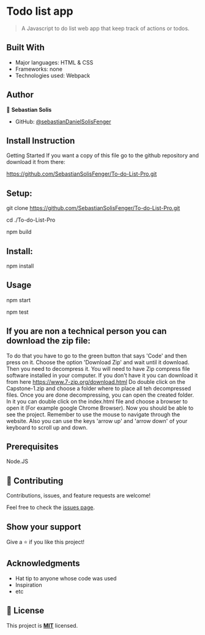 # Todo list app

> A Javascript to do list web app that keep track of actions or todos.

## Built With

- Major languages: HTML & CSS
- Frameworks: none
- Technologies used: Webpack

## Author

👤 **Sebastian Solis**

- GitHub: [@sebastianDanielSolisFenger](https://github.com/SebastianSolisFenger)

## Install Instruction
Getting Started
If you want a copy of this file go to the github repository and download it from there:

https://github.com/SebastianSolisFenger/To-do-List-Pro.git

## Setup:
git clone  https://github.com/SebastianSolisFenger/To-do-List-Pro.git

cd ./To-do-List-Pro

npm build

## Install:
npm install 

## Usage
npm start

npm test

## If you are non a technical person you can download the zip file:

To do that you have to go to the green button that says 'Code' and then press on it.
Choose the option 'Download Zip' and wait until it download.
Then you need to decompress it.
You will need to have Zip compress file software installed in your computer. If you don't have it you can download it from here https://www.7-zip.org/download.html
Do double click on the Capstone-1.zip and choose a folder where to place all teh decompressed files.
Once you are done decompressing, you can open the created folder.
In it you can double click on the index.html file and choose a browser to open it (For example google Chrome Browser).
Now you should be able to see the project.
Remember to use the mouse to navigate through the website. Also you can use the keys 'arrow up' and 'arrow down' of your keyboard to scroll up and down.

## Prerequisites
Node.JS


## 🤝 Contributing

Contributions, issues, and feature requests are welcome!

Feel free to check the [issues page](../../issues/).

## Show your support

Give a ⭐️ if you like this project!

## Acknowledgments

- Hat tip to anyone whose code was used
- Inspiration
- etc

## 📝 License

This project is **[MIT](./LICENSE.md)** licensed.
